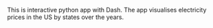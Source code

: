 This is interactive python app with Dash. 
The app visualises electricity prices in the US by states over the years.
